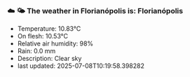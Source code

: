 ### ☁️ 🌤️  The weather in Florianópolis is: Florianópolis

- Temperature: 10.83°C
- On flesh: 10.53°C
- Relative air humidity: 98%
- Rain: 0.0 mm
- Description: Clear sky
- last updated: 2025-07-08T10:19:58.398282
